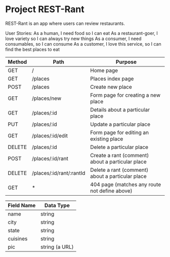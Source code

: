# Project REST-Rant

REST-Rant is an app where users can review restaurants.

User Stories:
As a human, I need food so I can eat
As a restaurant-goer, I love variety so I can always try new things
As a consumer, I need consumables, so I can consume
As a customer, I love this service, so I can find the best places to eat

| Method  | Path | Purpose   |
| ------- | ---- | ------- |
| GET     |   /  | Home page |
| GET     | /places  | Places index page|
| POST    | /places | Create new place
| GET     | /places/new | Form page for creating a new place
| GET     | /places/:id | Details about a particular place
| PUT     | /places/:id | Update a particular place
| GET     | /places/:id/edit | Form page for editing an existing place
| DELETE  | /places/:id | Delete a particular place
| POST    | /places/:id/rant | Create a rant (comment) about a particular place
| DELETE  | /places/:id/rant/:rantId | Delete a rant (comment) about a particular place
| GET     | * | 404 page (matches any route not define above)


| Field Name | Data Type |
| ---------- | --------- |
| name | string |
| city | string |
| state | string |
| cuisines | string |
| pic | string (a URL) |